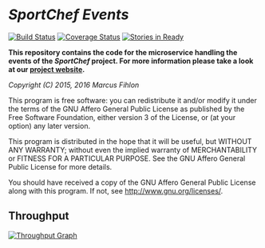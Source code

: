 *SportChef Events*
==================

[![Build Status](https://travis-ci.org/sportchef/sportchef-events.svg?branch=master)](https://travis-ci.org/sportchef/sportchef-events) [![Coverage Status](https://coveralls.io/repos/github/sportchef/sportchef-events/badge.svg?branch=master)](https://coveralls.io/github/sportchef/sportchef-events?branch=master) [![Stories in Ready](https://badge.waffle.io/sportchef/sportchef-events.svg?label=ready&title=Ready)](http://waffle.io/sportchef/sportchef-events)

**This repository contains the code for the microservice handling the events of the *SportChef* project. For more information please take a look at our [project website](https://www.sportchef.ch/).**

*Copyright (C) 2015, 2016 Marcus Fihlon*

This program is free software: you can redistribute it and/or modify it under the terms of the GNU Affero General Public License as published by the Free Software Foundation, either version 3 of the License, or (at your option) any later version.

This program is distributed in the hope that it will be useful, but WITHOUT ANY WARRANTY; without even the implied warranty of MERCHANTABILITY or FITNESS FOR A PARTICULAR PURPOSE. See the GNU Affero General Public License for more details.

You should have received a copy of the GNU Affero General Public License along with this program.  If not, see <http://www.gnu.org/licenses/>.

## Throughput

[![Throughput Graph](https://graphs.waffle.io/sportchef/sportchef-events/throughput.svg)](https://waffle.io/sportchef/sportchef-events/metrics/throughput)
